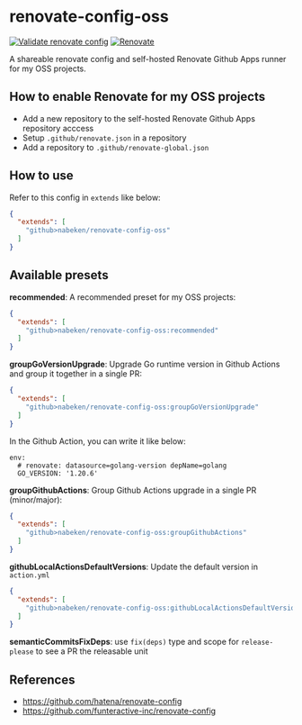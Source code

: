 # renovate-config-oss
[![Validate renovate config](https://github.com/nabeken/renovate-config-oss/actions/workflows/validate.yml/badge.svg)](https://github.com/nabeken/renovate-config-oss/actions/workflows/validate.yml)
[![Renovate](https://github.com/nabeken/renovate-config-oss/actions/workflows/renovate.yml/badge.svg)](https://github.com/nabeken/renovate-config-oss/actions/workflows/renovate.yml)

A shareable renovate config and self-hosted Renovate Github Apps runner for my OSS projects.

## How to enable Renovate for my OSS projects

- Add a new repository to the self-hosted Renovate Github Apps repository acccess
- Setup `.github/renovate.json` in a repository
- Add a repository to `.github/renovate-global.json`

## How to use

Refer to this config in `extends` like below:
```json
{
  "extends": [
    "github>nabeken/renovate-config-oss"
  ]
}
```

## Available presets

**recommended**: A recommended preset for my OSS projects:
```json
{
  "extends": [
    "github>nabeken/renovate-config-oss:recommended"
  ]
}
```

**groupGoVersionUpgrade**: Upgrade Go runtime version in Github Actions and group it together in a single PR:
```json
{
  "extends": [
    "github>nabeken/renovate-config-oss:groupGoVersionUpgrade"
  ]
}
```

In the Github Action, you can write it like below:
```
env:
  # renovate: datasource=golang-version depName=golang
  GO_VERSION: '1.20.6'
```

**groupGithubActions**: Group Github Actions upgrade in a single PR (minor/major):
```json
{
  "extends": [
    "github>nabeken/renovate-config-oss:groupGithubActions"
  ]
}
```

**githubLocalActionsDefaultVersions**: Update the default version in `action.yml`
```json
{
  "extends": [
    "github>nabeken/renovate-config-oss:githubLocalActionsDefaultVersions"
  ]
}
```

**semanticCommitsFixDeps**: use `fix(deps)` type and scope for `release-please` to see a PR the releasable unit

## References

- https://github.com/hatena/renovate-config
- https://github.com/funteractive-inc/renovate-config
